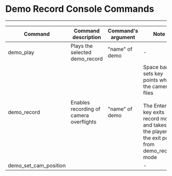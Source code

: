 # Demo Record Console Commands

___

| Command | Command description | Command's argument | Note |
|---|---|---|---|
| demo_play | Plays the selected demo_record | "name" of demo | - |
| demo_record | Enables recording of camera overflights | "name" of demo | Space bar sets key points when the camera flies<br> <br>The Enter key exits record mode and takes the player to the exit point from demo_record mode |
| demo_set_cam_position |  |  | - |
